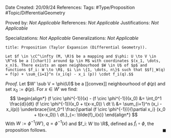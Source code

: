 <div class="topSpace"></div>

Date Created: 20/09/24
References: 
Tags: #Type/Proposition #Topic/DifferentialGeometry

Proved by: <i>Not Applicable</i>
References: <i>Not Applicable</i>
Justifications: <i>Not Applicable</i>

Specializations: <i>Not Applicable</i>
Generalizations: <i>Not Applicable</i>

``` ad-Proposition
title: Proposition (Taylor Expansion (Differential Geometry)).

Let $f \in \cC^\infty (M, \R)$ be a mapping and $\phi: U \to V \in \R^n$ be a [[chart]] around $p \in M$ with coordinates $(x_1, \dots, x_n)$. There exists an open neighbourhood $W \in U$ of $p$ and functions $f_i: W \to \R$, $i \in \{1, \dots, n\}$ such that $$f|_W(q) = f(p) + \sum_{i=1}^n (x_i(q) - x_i (p)) \cdot f_i(q).$$

```

<i>Proof.</i>
Let $W' \sub V = \phi(U)$ be a [[convex]] neighbourhood of $\phi(p)$ and set $x_0 :=  \phi(p)$. For $x \in W'$ we find:
$$
\begin{align*}
(f \circ \phi^{-1})(x) - (f \circ \phi^{-1})(x_0) &= \int_0^1 \frac{d}{dt} (f \circ \phi^{-1})(x_0 + t(x-x_0)) \ dt \\
&= \sum_{i=1}^n (x_i - x_i(p)) \underbrace{\int_0^1 \frac{\partial (f \circ \phi^{-1})}{\partial x_i} (x_0 + t(x-x_0)) \ dt.}_{=: \tilde{f}_i(x)}
\end{align*}
$$
With $W := \phi^{-1} (W')$,  $q = \phi^{-1} (x)$ and $f_i: W \to \R$, defined as $\tilde{f}_i \circ \phi$, the proposition follows.
<span style="float:right;">$\blacksquare$</span>
